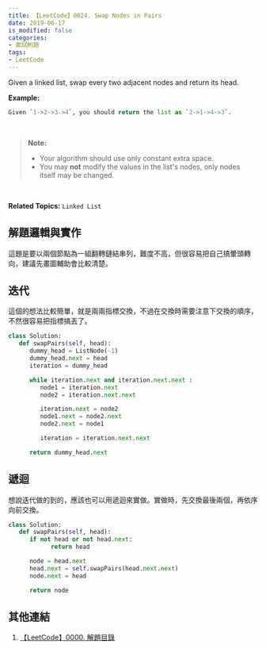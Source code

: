 ```yaml
---
title: 【LeetCode】0024. Swap Nodes in Pairs
date: 2019-06-17
is_modified: false
categories:
- 面試刷題
tags:
- LeetCode
--- 
```


Given a linked list, swap every two adjacent nodes and return its head.

<!--more-->
**Example:**
```python
Given `1->2->3->4`, you should return the list as `2->1->4->3`.
```

<br class="big">

> **Note:**
> -   Your algorithm should use only constant extra space.
> -   You may  **not**  modify the values in the list's nodes, only nodes itself may be changed.

<br class="big">

**Related Topics:** `Linked List`



## 解題邏輯與實作
這題是要以兩個節點為一組翻轉鏈結串列，難度不高，但很容易把自己搞暈頭轉向，建議先畫圖輔助會比較清楚。



## 迭代
這個的想法比較簡單，就是兩兩指標交換，不過在交換時需要注意下交換的順序，不然很容易把指標搞丟了。

```python
class Solution:
   def swapPairs(self, head):
      dummy_head = ListNode(-1)
      dummy_head.next = head
      iteration = dummy_head

      while iteration.next and iteration.next.next :
         node1 = iteration.next
         node2 = iteration.next.next

         iteration.next = node2
         node1.next = node2.next
         node2.next = node1

         iteration = iteration.next.next

      return dummy_head.next
```



## 遞迴
想說迭代做的到的，應該也可以用遞迴來實做。實做時，先交換最後兩個，再依序向前交換。

```python
class Solution:
   def swapPairs(self, head):
      if not head or not head.next:
            return head

      node = head.next
      head.next = self.swapPairs(head.next.next)
      node.next = head

      return node            
```



## 其他連結
1. [【LeetCode】0000. 解題目錄](/LeetCode-0000-Contents/)